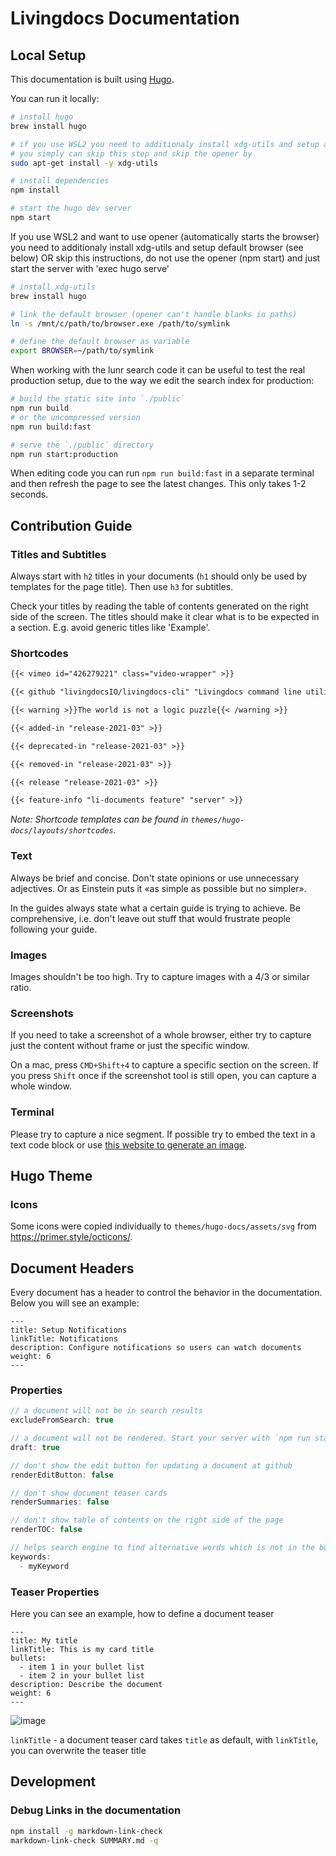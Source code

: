 # Livingdocs Documentation


## Local Setup

This documentation is built using [Hugo](https://gohugo.io/).

You can run it locally:
```bash
# install hugo
brew install hugo

# if you use WSL2 you need to additionaly install xdg-utils and setup a environment link to your prefered browser
# you simply can skip this step and skip the opener by 
sudo apt-get install -y xdg-utils

# install dependencies
npm install

# start the hugo dev server
npm start
```

If you use WSL2 and want to use opener (automatically starts the browser) you need to additionaly install xdg-utils and
setup default browser (see below) OR skip this instructions, do not use the opener (npm start) and just start the server with 'exec hugo serve'
```bash
# install xdg-utils
brew install hugo

# link the default browser (opener can't handle blanks in paths)
ln -s /mnt/c/path/to/browser.exe /path/to/symlink

# define the default browser as variable
export BROWSER=~/path/to/symlink
```

When working with the lunr search code it can be useful to test the real production setup, due to the way we edit the search index for production:

```bash
# build the static site into `./public`
npm run build
# or the uncompressed version
npm run build:fast

# serve the `./public` directory
npm run start:production
```

When editing code you can run `npm run build:fast` in a separate terminal and then refresh the page to see the latest changes. This only takes 1-2 seconds.

## Contribution Guide

### Titles and Subtitles

Always start with `h2` titles in your documents (`h1` should only be used by templates for the page title). Then use `h3` for subtitles.

Check your titles by reading the table of contents generated on the right side of the screen. The titles should make it clear what is to be expected in a section. E.g. avoid generic titles like 'Example'.

### Shortcodes

```markdown
{{< vimeo id="426279221" class="video-wrapper" >}}
```

```markdown
{{< github "livingdocsIO/livingdocs-cli" "Livingdocs command line utility" >}}
```

```markdown
{{< warning >}}The world is not a logic puzzle{{< /warning >}}
```

```markdown
{{< added-in "release-2021-03" >}}
```

```markdown
{{< deprecated-in "release-2021-03" >}}
```

```markdown
{{< removed-in "release-2021-03" >}}
```

```markdown
{{< release "release-2021-03" >}}
```

```markdown
{{< feature-info "li-documents feature" "server" >}}
```

*Note: Shortcode templates can be found in `themes/hugo-docs/layouts/shortcodes`.*


### Text

Always be brief and concise. Don't state opinions or use unnecessary adjectives. Or as Einstein puts it «as simple as possible but no simpler».

In the guides always state what a certain guide is trying to achieve. Be comprehensive, i.e. don't leave out stuff that would frustrate people following your guide.


### Images

Images shouldn't be too high. Try to capture images with a 4/3 or similar ratio.

### Screenshots

If you need to take a screenshot of a whole browser, either try to capture just the content without frame or just the specific window.

On a mac, press `CMD+Shift+4` to capture a specific section on the screen.
If you press `Shift` once if the screenshot tool is still open, you can capture a whole window.

### Terminal

Please try to capture a nice segment. If possible try to embed the text in a text code block or use [this website to generate an image](https://carbon.now.sh/?bg=rgba%280%2C0%2C0%2C0%29&t=lucario&wt=bw&l=auto&ds=false&dsyoff=20px&dsblur=68px&wc=false&wa=true&pv=56px&ph=56px&ln=true&fl=1&fm=Fira+Code&fs=14px&lh=152%25&si=false&es=2x&wm=false&code=const%2520cars%2520%253D%2520%255B%27BMW%27%252C%2520%27Volvo%27%252C%2520%27Mini%27%255D%250A%250Afor%2520%28const%2520car%2520of%2520cars%29%2520%257B%250A%2520%2520console.log%28%2560car%253A%2520%2524%257Bcar%257D%2560%29%250A%257D).


## Hugo Theme

### Icons

Some icons were copied individually to `themes/hugo-docs/assets/svg` from
<https://primer.style/octicons/>.

## Document Headers

Every document has a header to control the behavior in the documentation. Below you will see an example:

```
---
title: Setup Notifications
linkTitle: Notifications
description: Configure notifications so users can watch documents
weight: 6
---
```

### Properties

```js
// a document will not be in search results
excludeFromSearch: true

// a document will not be rendered. Start your server with `npm run start -- -D` to see drafts for development
draft: true

// don't show the edit button for updating a document at github
renderEditButton: false

// don't show document teaser cards
renderSummaries: false

// don't show table of contents on the right side of the page
renderTOC: false

// helps search engine to find alternative words which is not in the body of the document
keywords:
  - myKeyword
```

### Teaser Properties

Here you can see an example, how to define a document teaser

```
---
title: My title
linkTitle: This is my card title
bullets:
  - item 1 in your bullet list
  - item 2 in your bullet list
description: Describe the document
weight: 6
---
```

![image](https://user-images.githubusercontent.com/172394/140274827-1fdf9774-8664-44cc-ae62-cb17089461cc.png)

`linkTitle` - a document teaser card takes `title` as default, with `linkTitle`, you can overwrite the teaser title



## Development

### Debug Links in the documentation

```bash
npm install -g markdown-link-check
markdown-link-check SUMMARY.md -q
```
